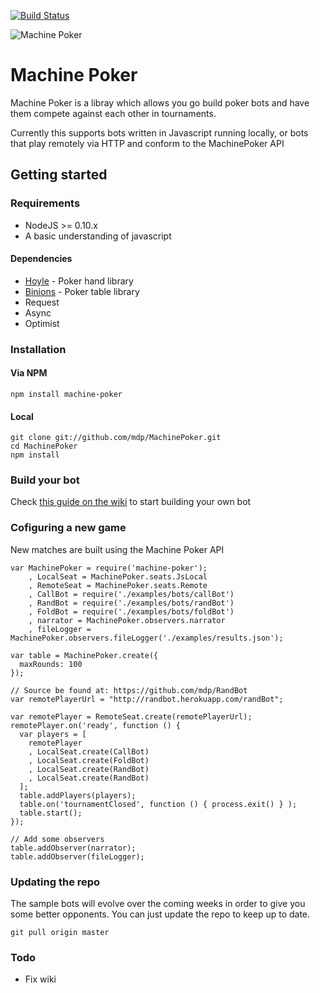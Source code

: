 [![Build Status](https://secure.travis-ci.org/mdp/MachinePoker.png)](http://travis-ci.org/mdp/MachinePoker)

![Machine
Poker](https://s3.amazonaws.com/img.mdp.im/MachinePokerLogo.png)
# Machine Poker

Machine Poker is a libray which allows you go build poker bots
and have them compete against each other in tournaments.

Currently this supports bots written in Javascript running locally,
or bots that play remotely via HTTP and conform to the MachinePoker API

## Getting started

### Requirements

- NodeJS >= 0.10.x
- A basic understanding of javascript

#### Dependencies

- [Hoyle](https://github.com/mdp/hoyle) - Poker hand library
- [Binions](https://github.com/mdp/binions) - Poker table library
- Request
- Async
- Optimist

### Installation

#### Via NPM

    npm install machine-poker

#### Local

    git clone git://github.com/mdp/MachinePoker.git
    cd MachinePoker
    npm install

### Build your bot

Check [this guide on the wiki](https://github.com/mdp/MachinePoker/wiki) to start building your own bot

### Cofiguring a new game

New matches are built using the Machine Poker API

    var MachinePoker = require('machine-poker');
        , LocalSeat = MachinePoker.seats.JsLocal
        , RemoteSeat = MachinePoker.seats.Remote
        , CallBot = require('./examples/bots/callBot')
        , RandBot = require('./examples/bots/randBot')
        , FoldBot = require('./examples/bots/foldBot')
        , narrator = MachinePoker.observers.narrator
        , fileLogger = MachinePoker.observers.fileLogger('./examples/results.json');

    var table = MachinePoker.create({
      maxRounds: 100
    });

    // Source be found at: https://github.com/mdp/RandBot
    var remotePlayerUrl = "http://randbot.herokuapp.com/randBot";

    var remotePlayer = RemoteSeat.create(remotePlayerUrl);
    remotePlayer.on('ready', function () {
      var players = [
        remotePlayer
        , LocalSeat.create(CallBot)
        , LocalSeat.create(FoldBot)
        , LocalSeat.create(RandBot)
        , LocalSeat.create(RandBot)
      ];
      table.addPlayers(players);
      table.on('tournamentClosed', function () { process.exit() } );
      table.start();
    });

    // Add some observers
    table.addObserver(narrator);
    table.addObserver(fileLogger);

### Updating the repo

The sample bots will evolve over the coming weeks in order to give you
some better opponents. You can just update the repo to keep up to date.

    git pull origin master

### Todo

- Fix wiki

